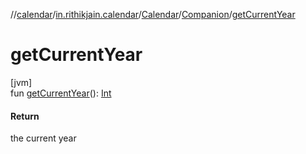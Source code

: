 //[calendar](../../../../index.md)/[in.rithikjain.calendar](../../index.md)/[Calendar](../index.md)/[Companion](index.md)/[getCurrentYear](get-current-year.md)

# getCurrentYear

[jvm]\
fun [getCurrentYear](get-current-year.md)(): [Int](https://kotlinlang.org/api/latest/jvm/stdlib/kotlin/-int/index.html)

#### Return

the current year
